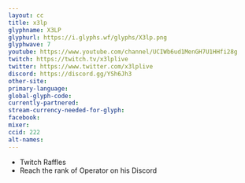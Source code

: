 ```yaml
---
layout: cc
title: x3lp
glyphname: X3LP
glyphurl: https://i.glyphs.wf/glyphs/X3lp.png
glyphwave: 7
youtube: https://www.youtube.com/channel/UCIWb6ud1MenGH7U1HHfi28g
twitch: https://twitch.tv/x3lplive
twitter: https://www.twitter.com/x3lplive
discord: https://discord.gg/YSh6Jh3
other-site: 
primary-language: 
global-glyph-code: 
currently-partnered: 
stream-currency-needed-for-glyph: 
facebook: 
mixer: 
ccid: 222
alt-names: 
---
```

* Twitch Raffles
* Reach the rank of Operator on his Discord
